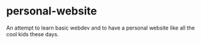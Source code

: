 # personal-website

An attempt to learn basic webdev and to have a personal website like all the
cool kids these days.
